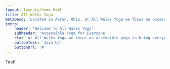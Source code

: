 ```yaml
---
layout: layouts/home.html
title: All Walks Yoga
metaDesc: 'Located in Akron, Ohio, at All Walks Yoga we focus on accessible yoga to bring everyone together regardless of race, gender, sexual orientation, body type, body ability, or fitness level. No matter where you are in your walk of life, all are welcome, together.'
intro:
    header: 'Welcome To All Walks Yoga'
    subheader: 'Accessible Yoga for Everyone'
    cta: 'At All Walks Yoga we focus on accessible yoga to bring everyone together regardless of race, gender, sexual orientation, body type, body ability, or fitness level. No matter where you are in your walk of life, all are welcome, together.'
    buttonText: 'Join Us'
    buttonUrl: '#'
---
```

Test!
